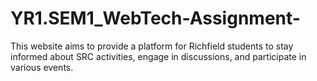 # YR1.SEM1_WebTech-Assignment-
This website aims to provide a platform for Richfield students to stay informed about SRC activities, engage in discussions, and participate in various events.
